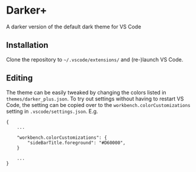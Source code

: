 # Darker+
A darker version of the default dark theme for VS Code

## Installation
Clone the repository to `~/.vscode/extensions/` and (re-)launch VS Code.

## Editing
The theme can be easily tweaked by changing the colors listed in `themes/darker_plus.json`. To try out settings without having to restart VS Code, the setting can be copied over to the `workbench.colorCustomizations` setting in `.vscode/settings.json`. E.g.
```
{
    ...
    
    "workbench.colorCustomizations": {
        "sideBarTitle.foreground": "#D60000",
    }

    ...
}
```